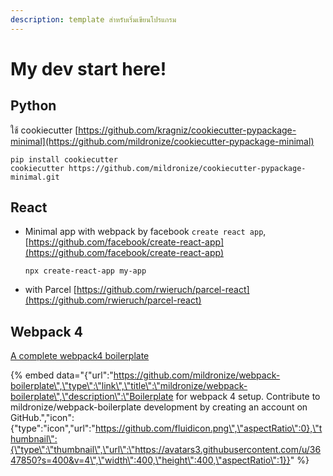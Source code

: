 ```yaml
---
description: template สำหรับเริ่มเขียนโปรแกรม
---
```


# My dev start here!

## Python

ใช้ cookiecutter [https://github.com/kragniz/cookiecutter-pypackage-minimal](https://github.com/mildronize/cookiecutter-pypackage-minimal)

```text
pip install cookiecutter
cookiecutter https://github.com/mildronize/cookiecutter-pypackage-minimal.git
```

## React

* Minimal app with webpack by facebook `create react app`, [https://github.com/facebook/create-react-app](https://github.com/facebook/create-react-app)

  ```text
  npx create-react-app my-app
  ```

* with Parcel [https://github.com/rwieruch/parcel-react](https://github.com/rwieruch/parcel-react)

## Webpack 4

[A complete webpack4 boilerplate](https://hackernoon.com/a-tale-of-webpack-4-and-how-to-finally-configure-it-in-the-right-way-4e94c8e7e5c1)

{% embed data="{\"url\":\"https://github.com/mildronize/webpack-boilerplate\",\"type\":\"link\",\"title\":\"mildronize/webpack-boilerplate\",\"description\":\"Boilerplate for webpack 4 setup. Contribute to mildronize/webpack-boilerplate development by creating an account on GitHub.\",\"icon\":{\"type\":\"icon\",\"url\":\"https://github.com/fluidicon.png\",\"aspectRatio\":0},\"thumbnail\":{\"type\":\"thumbnail\",\"url\":\"https://avatars3.githubusercontent.com/u/3647850?s=400&v=4\",\"width\":400,\"height\":400,\"aspectRatio\":1}}" %}



